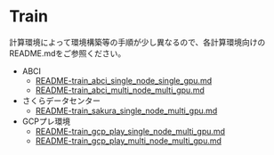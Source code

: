 # Train

計算環境によって環境構築等の手順が少し異なるので、各計算環境向けのREADME.mdをご参照ください。

* ABCI
  * [README-train_abci_single_node_single_gpu.md](./README-train_abci_single_node_single_gpu.md)
  * [README-train_abci_multi_node_multi_gpu.md](./README-train_abci_multi_node_multi_gpu.md)
* さくらデータセンター
  * [README-train_sakura_single_node_multi_gpu.md](./README-train_sakura_single_node_multi_gpu.md)
* GCPプレ環境
  * [README-train_gcp_play_single_node_multi_gpu.md](./README-train_gcp_play_single_node_multi_gpu.md)
  * [README-train_gcp_play_multi_node_multi_gpu.md](./README-train_gcp_play_multi_node_multi_gpu.md)
